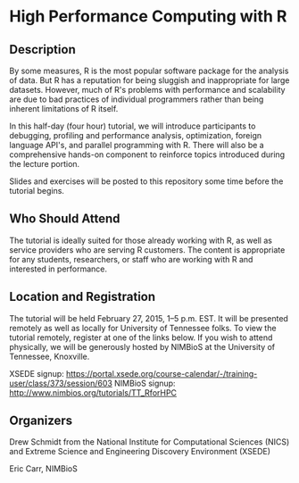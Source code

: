 # High Performance Computing with R


## Description

By some measures, R is the most popular software package for the analysis of
data. But R has a reputation for being sluggish and inappropriate for large
datasets. However, much of R's problems with performance and scalability are
due to bad practices of individual programmers rather than being inherent
limitations of R itself.

In this half-day (four hour) tutorial, we will introduce participants to
debugging, profiling and performance analysis, optimization, foreign language
API's, and parallel programming with R. There will also be a comprehensive
hands-on component to reinforce topics introduced during the lecture portion.

Slides and exercises will be posted to this repository some time
before the tutorial begins.



## Who Should Attend

The tutorial is ideally suited for those already working with R, as well as
service providers who are serving R customers. The content is appropriate for
any students, researchers, or staff who are working with R and interested in
performance. 



## Location and Registration

The tutorial will be held February 27, 2015, 1–5 p.m. EST.  It will be 
presented remotely as well as locally for University of Tennessee folks. To view 
the tutorial remotely, register at one of the links below.  If you wish
to attend physically, we will be generously hosted by NIMBioS at the University
of Tennessee, Knoxville.

XSEDE signup: https://portal.xsede.org/course-calendar/-/training-user/class/373/session/603
NIMBioS signup: http://www.nimbios.org/tutorials/TT_RforHPC



## Organizers

Drew Schmidt from the National Institute for Computational Sciences (NICS) and
Extreme Science and Engineering Discovery Environment (XSEDE)

Eric Carr, NIMBioS

